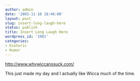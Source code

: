 ```yaml
---
author: admin
date: '2003-11-10 18:46:00'
layout: post
slug: insert-long-laugh-here
status: publish
title: Insert Long Laugh Here
wordpress_id: '1981'
categories:
- Esoteric
- Humor
---
```

<a href="http://www.whywiccanssuck.com/">http://www.whywiccanssuck.com/</a>

This just made my day and I actually like Wicca much of the time.
